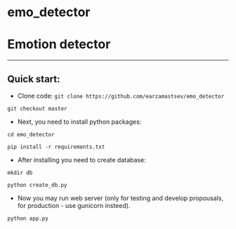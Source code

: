 # emo_detector
# Emotion detector
-----

## Quick start:

* Clone code:
`git clone https://github.com/earzamastsev/emo_detector`

`git checkout master`


* Next, you need to install python packages:

`cd emo_detector`

`pip install -r requirements.txt`

* After installing you need to create database:

`mkdir db`

`python create_db.py`

* Now you may run web server (only for testing and develop propousals, for production - use gunicorn insteed).

`python app.py`


